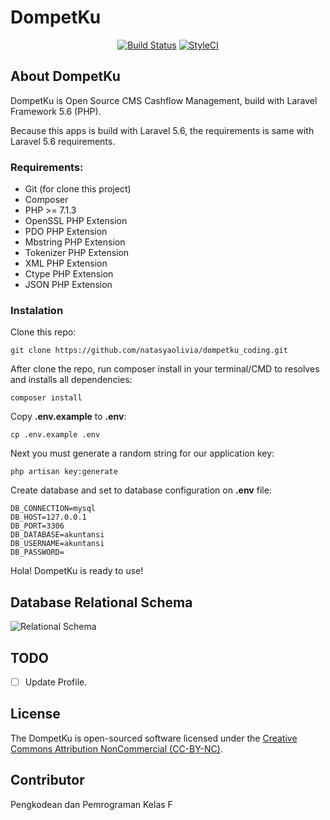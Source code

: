# DompetKu

<p align="center">
<a href="https://travis-ci.org/azishapidin/dompetku"><img src="https://travis-ci.org/azishapidin/dompetku.svg?branch=master" alt="Build Status"></a>
<a href="https://styleci.io/repos/127994456"><img src="https://styleci.io/repos/127994456/shield?branch=master" alt="StyleCI"></a>
</p>

## About DompetKu

DompetKu is Open Source CMS Cashflow Management, build with Laravel Framework 5.6 (PHP).

Because this apps is build with Laravel 5.6, the requirements is same with Laravel 5.6 requirements.

### Requirements:

- Git (for clone this project)
- Composer
- PHP >= 7.1.3
- OpenSSL PHP Extension
- PDO PHP Extension
- Mbstring PHP Extension
- Tokenizer PHP Extension
- XML PHP Extension
- Ctype PHP Extension
- JSON PHP Extension

### Instalation

Clone this repo:
```
git clone https://github.com/natasyaolivia/dompetku_coding.git
```

After clone the repo, run composer install in your terminal/CMD to resolves and installs all dependencies:

```
composer install
```

Copy **.env.example** to **.env**:

```
cp .env.example .env
```

Next you must generate a random string for our application key:

```
php artisan key:generate
```

Create database and set to database configuration on **.env** file:

```
DB_CONNECTION=mysql
DB_HOST=127.0.0.1
DB_PORT=3306
DB_DATABASE=akuntansi
DB_USERNAME=akuntansi
DB_PASSWORD=
```

Hola! DompetKu is ready to use!

## Database Relational Schema

![Relational Schema](docs/images/diagram.png  "Relational Schema")

## TODO

- [ ] Update Profile.

## License

The DompetKu is open-sourced software licensed under the [Creative Commons Attribution NonCommercial (CC-BY-NC)](https://tldrlegal.com/license/creative-commons-attribution-noncommercial-(cc-nc)).

## Contributor

Pengkodean dan Pemrograman Kelas F
